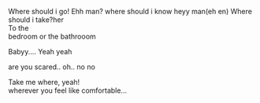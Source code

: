 Where should i go! Ehh man?    where should i know heyy man(eh en) 
Where should i take?her  
To the  
bedroom or the bathrooom  
  
Babyy.... Yeah yeah  
  
are you scared.. oh.. no no  
  
Take me where, yeah!  
wherever you feel like comfortable...
